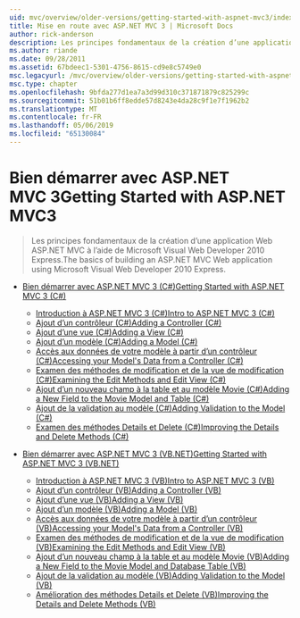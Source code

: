 ```yaml
---
uid: mvc/overview/older-versions/getting-started-with-aspnet-mvc3/index
title: Mise en route avec ASP.NET MVC 3 | Microsoft Docs
author: rick-anderson
description: Les principes fondamentaux de la création d’une application Web ASP.NET MVC à l’aide de Microsoft Visual Web Developer 2010 Express.
ms.author: riande
ms.date: 09/28/2011
ms.assetid: 67bdeec1-5301-4756-8615-cd9e8c5749e0
msc.legacyurl: /mvc/overview/older-versions/getting-started-with-aspnet-mvc3
msc.type: chapter
ms.openlocfilehash: 9bfda277d1ea7a3d99d310c371871879c825299c
ms.sourcegitcommit: 51b01b6ff8edde57d8243e4da28c9f1e7f1962b2
ms.translationtype: MT
ms.contentlocale: fr-FR
ms.lasthandoff: 05/06/2019
ms.locfileid: "65130084"
---
```

# <a name="getting-started-with-aspnet-mvc3"></a><span data-ttu-id="b6fdd-103">Bien démarrer avec ASP.NET MVC 3</span><span class="sxs-lookup"><span data-stu-id="b6fdd-103">Getting Started with ASP.NET MVC3</span></span>

> <span data-ttu-id="b6fdd-104">Les principes fondamentaux de la création d’une application Web ASP.NET MVC à l’aide de Microsoft Visual Web Developer 2010 Express.</span><span class="sxs-lookup"><span data-stu-id="b6fdd-104">The basics of building an ASP.NET MVC Web application using Microsoft Visual Web Developer 2010 Express.</span></span>

- [<span data-ttu-id="b6fdd-105">Bien démarrer avec ASP.NET MVC 3 (C#)</span><span class="sxs-lookup"><span data-stu-id="b6fdd-105">Getting Started with ASP.NET MVC 3 (C#)</span></span>](cs/index.md)

    - [<span data-ttu-id="b6fdd-106">Introduction à ASP.NET MVC 3 (C#)</span><span class="sxs-lookup"><span data-stu-id="b6fdd-106">Intro to ASP.NET MVC 3 (C#)</span></span>](cs/intro-to-aspnet-mvc-3.md)
    - [<span data-ttu-id="b6fdd-107">Ajout d’un contrôleur (C#)</span><span class="sxs-lookup"><span data-stu-id="b6fdd-107">Adding a Controller (C#)</span></span>](cs/adding-a-controller.md)
    - [<span data-ttu-id="b6fdd-108">Ajout d’une vue (C#)</span><span class="sxs-lookup"><span data-stu-id="b6fdd-108">Adding a View (C#)</span></span>](cs/adding-a-view.md)
    - [<span data-ttu-id="b6fdd-109">Ajout d’un modèle (C#)</span><span class="sxs-lookup"><span data-stu-id="b6fdd-109">Adding a Model (C#)</span></span>](cs/adding-a-model.md)
    - [<span data-ttu-id="b6fdd-110">Accès aux données de votre modèle à partir d’un contrôleur (C#)</span><span class="sxs-lookup"><span data-stu-id="b6fdd-110">Accessing your Model's Data from a Controller (C#)</span></span>](cs/accessing-your-models-data-from-a-controller.md)
    - [<span data-ttu-id="b6fdd-111">Examen des méthodes de modification et de la vue de modification (C#)</span><span class="sxs-lookup"><span data-stu-id="b6fdd-111">Examining the Edit Methods and Edit View (C#)</span></span>](cs/examining-the-edit-methods-and-edit-view.md)
    - [<span data-ttu-id="b6fdd-112">Ajout d’un nouveau champ à la table et au modèle Movie (C#)</span><span class="sxs-lookup"><span data-stu-id="b6fdd-112">Adding a New Field to the Movie Model and Table (C#)</span></span>](cs/adding-a-new-field.md)
    - [<span data-ttu-id="b6fdd-113">Ajout de la validation au modèle (C#)</span><span class="sxs-lookup"><span data-stu-id="b6fdd-113">Adding Validation to the Model (C#)</span></span>](cs/adding-validation-to-the-model.md)
    - [<span data-ttu-id="b6fdd-114">Examen des méthodes Details et Delete (C#)</span><span class="sxs-lookup"><span data-stu-id="b6fdd-114">Improving the Details and Delete Methods (C#)</span></span>](cs/improving-the-details-and-delete-methods.md)
- [<span data-ttu-id="b6fdd-115">Bien démarrer avec ASP.NET MVC 3 (VB.NET)</span><span class="sxs-lookup"><span data-stu-id="b6fdd-115">Getting Started with ASP.NET MVC 3 (VB.NET)</span></span>](vb/index.md)

    - [<span data-ttu-id="b6fdd-116">Introduction à ASP.NET MVC 3 (VB)</span><span class="sxs-lookup"><span data-stu-id="b6fdd-116">Intro to ASP.NET MVC 3 (VB)</span></span>](vb/intro-to-aspnet-mvc-3.md)
    - [<span data-ttu-id="b6fdd-117">Ajout d’un contrôleur (VB)</span><span class="sxs-lookup"><span data-stu-id="b6fdd-117">Adding a Controller (VB)</span></span>](vb/adding-a-controller.md)
    - [<span data-ttu-id="b6fdd-118">Ajout d’une vue (VB)</span><span class="sxs-lookup"><span data-stu-id="b6fdd-118">Adding a View (VB)</span></span>](vb/adding-a-view.md)
    - [<span data-ttu-id="b6fdd-119">Ajout d’un modèle (VB)</span><span class="sxs-lookup"><span data-stu-id="b6fdd-119">Adding a Model (VB)</span></span>](vb/adding-a-model.md)
    - [<span data-ttu-id="b6fdd-120">Accès aux données de votre modèle à partir d’un contrôleur (VB)</span><span class="sxs-lookup"><span data-stu-id="b6fdd-120">Accessing your Model's Data from a Controller (VB)</span></span>](vb/accessing-your-models-data-from-a-controller.md)
    - [<span data-ttu-id="b6fdd-121">Examen des méthodes de modification et de la vue de modification (VB)</span><span class="sxs-lookup"><span data-stu-id="b6fdd-121">Examining the Edit Methods and Edit View (VB)</span></span>](vb/examining-the-edit-methods-and-edit-view.md)
    - [<span data-ttu-id="b6fdd-122">Ajout d’un nouveau champ à la table et au modèle Movie (VB)</span><span class="sxs-lookup"><span data-stu-id="b6fdd-122">Adding a New Field to the Movie Model and Database Table (VB)</span></span>](vb/adding-a-new-field.md)
    - [<span data-ttu-id="b6fdd-123">Ajout de la validation au modèle (VB)</span><span class="sxs-lookup"><span data-stu-id="b6fdd-123">Adding Validation to the Model (VB)</span></span>](vb/adding-validation-to-the-model.md)
    - [<span data-ttu-id="b6fdd-124">Amélioration des méthodes Details et Delete (VB)</span><span class="sxs-lookup"><span data-stu-id="b6fdd-124">Improving the Details and Delete Methods (VB)</span></span>](vb/improving-the-details-and-delete-methods.md)
